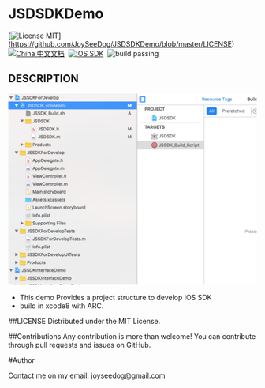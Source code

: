 # JSDSDKDemo
[![License MIT](https://img.shields.io/badge/license-MIT-green.svg?style=flat)]
(https://github.com/JoySeeDog/JSDSDKDemo/blob/master/LICENSE)&nbsp; [![China 中文文档](https://img.shields.io/badge/China-%E4%B8%AD%E6%96%87%E6%96%87%E6%A1%A3-blue.svg)](http://www.jianshu.com/p/edc679a893c9)&nbsp;
[![iOS SDK](https://img.shields.io/badge/iOS-SDK-blue.svg)](https://img.shields.io/badge/iOS-SDK-blue.svg)&nbsp;
 ![build passing](https://img.shields.io/travis/USER/REPO.svg)


## DESCRIPTION 

![](https://github.com/JoySeeDog/JSDSDKDemo/blob/master/sdk.png)

 * This demo Provides a project structure to develop iOS SDK
 * build in xcode8 with ARC.


##LICENSE
Distributed under the MIT License.

##Contributions
Any contribution is more than welcome! You can contribute through pull requests and issues on GitHub.

#Author

Contact me on my email: joyseedog@gmail.com





